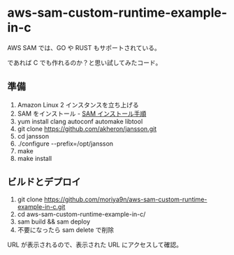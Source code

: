 # aws-sam-custom-runtime-example-in-c

AWS SAM では、GO や RUST もサポートされている。

であれば C でも作れるのか？と思い試してみたコード。

## 準備

1. Amazon Linux 2 インスタンスを立ち上げる
1. SAM をインストール - [SAM インストール手順](https://docs.aws.amazon.com/ja_jp/serverless-application-model/latest/developerguide/install-sam-cli.html)
1. yum install clang autoconf automake libtool
1. git clone https://github.com/akheron/jansson.git
1. cd jansson 
1. ./configure --prefix=/opt/jansson
1. make
1. make install

## ビルドとデプロイ

1. git clone https://github.com/moriya9n/aws-sam-custom-runtime-example-in-c.git
1. cd aws-sam-custom-runtime-example-in-c/
1. sam build && sam deploy
1. 不要になったら sam delete で削除

URL が表示されるので、表示された URL にアクセスして確認。


